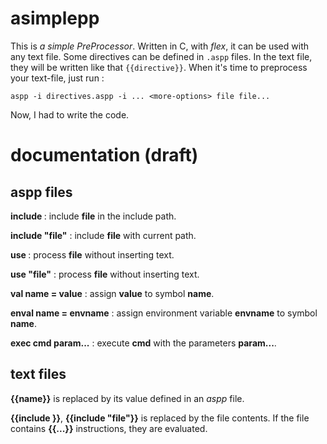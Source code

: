 asimplepp
=========

This is _a simple PreProcessor_. Written in C, with _flex_, it can be used with any text file. Some directives can be defined in `.aspp` files. In the text file, they will be written like that `{{directive}}`. When it's time to preprocess your text-file, just run :

```
aspp -i directives.aspp -i ... <more-options> file file...
```

Now, I had to write the code. 

documentation (draft)
=====================

aspp files
----------

__include <file>__ : include __file__ in the include path.

__include "file"__ : include __file__ with current path.

__use <file>__ : process __file__ without inserting text.

__use "file"__ : process __file__ without inserting text.

__val name = value__ : assign __value__ to symbol __name__.

__enval name = envname__ : assign environment variable __envname__ to symbol __name__.

__exec cmd param...__ : execute __cmd__ with the parameters __param...__.

text files
----------

__{{name}}__ is replaced by its value defined in an _aspp_ file.

__{{include <file>}}__, __{{include "file"}}__ is replaced by the file contents. If the file contains __{{...}}__ instructions, they are evaluated.